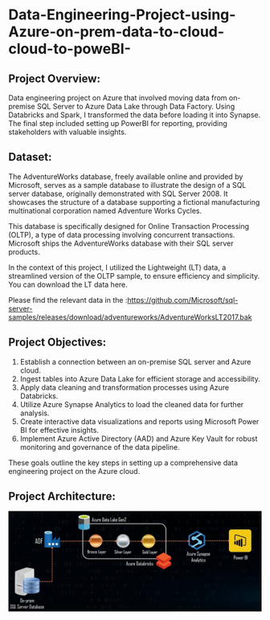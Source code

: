 # Data-Engineering-Project-using-Azure-on-prem-data-to-cloud-cloud-to-poweBI-

## Project Overview:
 Data engineering project on Azure that involved moving data from on-premise SQL Server to Azure Data Lake through Data Factory. 
 Using Databricks and Spark, I transformed the data before loading it into Synapse. 
 The final step included setting up PowerBI for reporting, providing stakeholders with valuable insights.


## Dataset:
 The AdventureWorks database, freely available online and provided by Microsoft, serves as a sample database to illustrate the design of a SQL server database, originally demonstrated with SQL Server 2008. It showcases the structure of a database supporting a fictional manufacturing multinational corporation named Adventure Works Cycles.

This database is specifically designed for Online Transaction Processing (OLTP), a type of data processing involving concurrent transactions. Microsoft ships the AdventureWorks database with their SQL server products.

In the context of this project, I utilized the Lightweight (LT) data, a streamlined version of the OLTP sample, to ensure efficiency and simplicity. You can download the LT data here.

Please find the relevant data in the :https://github.com/Microsoft/sql-server-samples/releases/download/adventureworks/AdventureWorksLT2017.bak

## Project Objectives:

1. Establish a connection between an on-premise SQL server and Azure cloud.
2. Ingest tables into Azure Data Lake for efficient storage and accessibility.
3. Apply data cleaning and transformation processes using Azure Databricks.
4. Utilize Azure Synapse Analytics to load the cleaned data for further analysis.
5. Create interactive data visualizations and reports using Microsoft Power BI for effective insights.
6. Implement Azure Active Directory (AAD) and Azure Key Vault for robust monitoring and governance of the data pipeline.

These goals outline the key steps in setting up a comprehensive data engineering project on the Azure cloud.

##  Project Architecture:

![Alt Text](https://github.com/ajayyadav746000/Data-Engineering-Project-using-Azure-on-prem-data-to-cloud-cloud-to-poweBI-/blob/main/Screenshot%202023-10-11%20225825.png)
